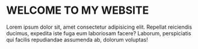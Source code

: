 <!DOCTYPE html>
<html lang="en">
<head>
    <meta charset="UTF-8">
    <meta http-equiv="X-UA-Compatible" content="IE=edge">
    <meta name="viewport" content="width=device-width, initial-scale=1.0">
    <title>Document</title>
    <link rel="stylesheet" href="style.css">
</head>
<body>
    <div class="container">
        <h1>WELCOME TO MY WEBSITE</h1>
        <p>
            Lorem ipsum dolor sit, amet consectetur adipisicing elit.  
            Repellat reiciendis ducimus, expedita iste fuga eum laboriosam facere?  
            Laborum, perspiciatis qui facilis repudiandae assumenda ab, dolorum voluptas!  
        </p>
    </div>
</body>
</html>
